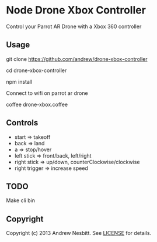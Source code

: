 # Node Drone Xbox Controller

Control your Parrot AR Drone with a Xbox 360 controller

## Usage

git clone https://github.com/andrew/drone-xbox-controller

cd drone-xbox-controller

npm install

Connect to wifi on parrot ar drone

coffee drone-xbox.coffee

## Controls

* start => takeoff
* back => land
* a => stop/hover
* left stick => front/back, left/right
* right stick => up/down, counterClockwise/clockwise
* right trigger => increase speed

## TODO

Make cli bin

## Copyright

Copyright (c) 2013 Andrew Nesbitt. See [LICENSE](https://github.com/andrew/drone-xbox-controller/blob/master/LICENSE) for details.